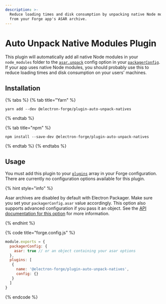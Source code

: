 ```yaml
---
description: >-
  Reduce loading times and disk consumption by unpacking native Node modules
  from your Forge app's ASAR archive.
---
```


# Auto Unpack Native Modules Plugin

This plugin will automatically add all native Node modules in your `node_modules` folder to the [`asar.unpack`](https://electron.github.io/electron-packager/main/interfaces/electronpackager.options.html#asar) config option in your [`packagerConfig`](../../configuration.md#electron-packager-config). If your app uses native Node modules, you should probably use this to reduce loading times and disk consumption on your users' machines.

## Installation

{% tabs %}
{% tab title="Yarn" %}
```shell
yarn add --dev @electron-forge/plugin-auto-unpack-natives
```
{% endtab %}

{% tab title="npm" %}
```shell
npm install --save-dev @electron-forge/plugin-auto-unpack-natives
```
{% endtab %}
{% endtabs %}

## Usage

You must add this plugin to your [`plugins`](../../configuration.md#plugins) array in your Forge configuration. There are currently no configuration options available for this plugin.

{% hint style="info" %}

Asar archives are disabled by default with Electron Packager. Make sure you set your `packagerConfig.asar` value accordingly. This option also supports advanced configuration if you pass it an object. See the [API documentation for this option](https://js.electronforge.io/modules/_electron_forge_shared_types.InternalOptions.html#CreateOptions) for more information.

{% endhint %}

{% code title="forge.config.js" %}
```javascript
module.exports = {
  packagerConfig: {
    asar: true // or an object containing your asar options
  },
  plugins: [
   {
     name: '@electron-forge/plugin-auto-unpack-natives',
     config: {}
   }
  ]
}
```
{% endcode %}
